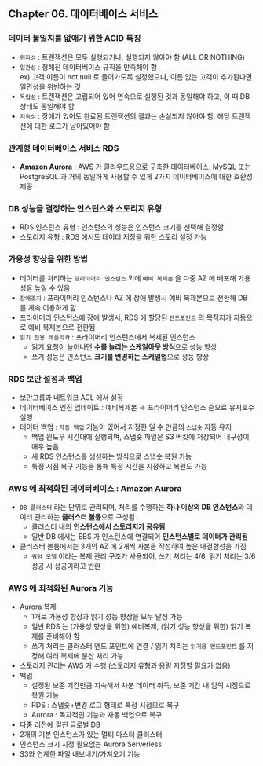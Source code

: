 ## Chapter 06. 데이터베이스 서비스
### 데이터 불일치를 없애기 위한 ACID 특징

- `원자성` : 트랜잭션은 모두 실행되거나, 실행되지 않아야 함 (ALL OR NOTHING)
- `일관성` : 정해진 데이터베이스 규칙을 만족해야 함 <br>
    ex) 고객 이름이 not null 로 들어가도록 설정했으나, 이름 없는 고객이 추가된다면 일관성을 위반하는 것
- `독립성` : 트랜잭션은 고립되어 있어 연속으로 실행된 것과 동일해야 하고, 이 때 DB 상태도 동일해야 함
- `지속성` : 장애가 있어도 완료된 트랜잭션의 결과는 손실되지 않아야 함, 해당 트랜잭션에 대한 로그가 남아있어야 함

### 관계형 데이터베이스 서비스 RDS

- **Amazon Aurora** : AWS 가 클라우드용으로 구축한 데이터베이스, MySQL 또는 PostgreSQL 과 거의 동일하게 사용할 수 있게 2가지 데이터베이스에 대한 호환성 제공

### DB 성능을 결정하는 인스턴스와 스토리지 유형

- RDS 인스턴스 유형 : 인스턴스의 성능은 인스턴스 크기를 선택해 결정함
- 스토리지 유형 : RDS 에서도 데이터 저장을 위한 스토리 설정 가능

### 가용성 향상을 위한 방법

- 데이터를 처리하는 `프라이머리 인스턴스` 외에 `예비 복제본` 을 다중 AZ 에 배포해 가용성을 높일 수 있음
- `장애조치` : 프라이머리 인스턴스나 AZ 에 장애 발생시 예비 복제본으로 전환해 DB 를 계속 이용하게 함
- 프라이머리 인스턴스에 장애 발생시, RDS 에 할당된 `엔드포인트` 의 목적지가 자동으로 예비 복제본으로 전환됨
- `읽기 전용 레플리카` : 프라이머리 인스턴스에서 복제된 인스턴스
    - 읽기 요청이 늘어나면 **수를 늘리는 스케일아웃 방식**으로 성능 향상
    - 쓰기 성능은 인스턴스 **크기를 변경하는 스케일업**으로 성능 향상
    

### RDS 보안 설정과 백업

- 보안그룹과 네트워크 ACL 에서 설정
- 데이터베이스 엔진 업데이트 : 예비복제본 → 프라이머리 인스턴스 순으로 유지보수 실행
- 데이터 백업 : `자동 백업` 기능이 있어서 지정한 일 수 만큼의 `스냅숏` 자동 유지
    - 백업 윈도우 시간대에 실행되며, 스냅숏 파일은 S3 버킷에 저장되어 내구성이 매우 높음
    - 새 RDS 인스턴스를 생성하는 방식으로 스냅숏 복원 가능
    - 특정 시점 복구 기능을 통해 특정 시간을 지정하고 복원도 가능
 
### AWS 에 최적화된 데이터베이스 : Amazon Aurora

- `DB 클러스터` 라는 단위로 관리되며, 처리를 수행하는 **하나 이상의 DB 인스턴스**와 데이터 관리하는 **클러스터 볼륨**으로 구성됨
    - 클러스터 내의 **인스턴스에서 스토리지가 공유됨**
    - 일반 DB 에서는 EBS 가 인스턴스에 연결되어 **인스턴스별로 데이터가 관리됨**
- 클러스터 볼륨에서는 3개의 AZ 에 2개씩 사본을 작성하여 높은 내결함성을 가짐
    - `쿼럼 모델` 이라는 복제 관리 구조가 사용되어, 쓰기 처리는 4/6, 읽기 처리는 3/6 성공 시 성공이라고 반환

### AWS 에 최적화된 Aurora 기능

- Aurora 복제
    - 1개로 가용성 향상과 읽기 성능 향상을 모두 달성 가능
    - 일반 RDS 는 (가용성 향상을 위한) 예비복제, (읽기 성능 향상을 위한) 읽기 복제를 준비해야 함
    - 쓰기 처리는 클러스터 엔드 포인트에 연결 / 읽기 처리는 `읽기용 엔드포인트` 를 지정해 여러 복제에 분산 처리 가능
- 스토리지 관리는 AWS 가 수행 (스토리지 유형과 용량 지정할 필요가 없음)
- 백업
    - 설정된 보존 기간만큼 지속해서 차분 데이터 취득, 보존 기간 내 임의 시점으로 복원 가능
    - RDS : 스냅숏+변경 로그 형태로 특정 시점으로 복구
    - Aurora : 독자적인 기능과 자동 백업으로 복구
- 다중 리전에 걸친 글로벌 DB
- 2개의 기본 인스턴스가 있는 멀티 마스터 클러스터
- 인스턴스 크기 지정 필요없는 Aurora Serverless
- S3와 연계한 파일 내보내기/가져오기 기능
